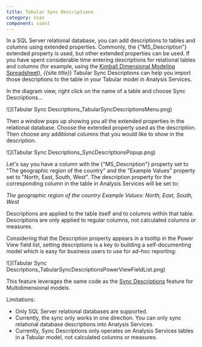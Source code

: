 ```yaml
---
title: Tabular Sync Descriptions
category: ssas
component: ssast
---
```


In a SQL Server relational database, you can add descriptions to tables and columns using extended properties. Commonly, the {"MS_Description"} extended property is used, but other extended properties can be used. If you have spent considerable time entering descriptions for relational tables and columns (for example, using the [Kimball Dimensional Modeling Spreadsheet](http://www.kimballgroup.com/html/booksMDWTtools.html)), *{{site.title}}* Tabular Sync Descriptions can help you import those descriptions to the table in your Tabular model in Analysis Services.

In the diagram view, right click on the name of a table and choose Sync Descriptions...

![](Tabular Sync Descriptions_TabularSyncDescriptionsMenu.png)

Then a window pops up showing you all the extended properties in the relational database. Choose the extended property used as the description. Then choose any additional columns that you would like to show in the description.

![](Tabular Sync Descriptions_SyncDescriptionsPopup.png)

Let's say you have a column with the {"MS_Description"} property set to "The geographic region of the country" and the "Example Values" property set to "North, East, South, West". The description property for the corresponding column in the table in Analysis Services will be set to:

_The geographic region of the country_
_Example Values: North, East, South, West_

Descriptions are applied to the table itself and to columns within that table. Descriptions are only applied to regular columns, not calculated columns or measures.

Considering that the Description property appears in a tooltip in the Power View field list, setting descriptions is a key to building a self-documenting model which is easy for business users to use for ad-hoc reporting:

![](Tabular Sync Descriptions_TabularSyncDescriptionsPowerViewFieldList.png)

This feature leverages the same code as the [Sync Descriptions](../SyncDescriptions) feature for Multidimensional models.

Limitations:

* Only SQL Server relational databases are supported.
* Currently, the sync only works in one direction. You can only sync relational database descriptions into Analysis Services.
* Currently, Sync Descriptions only operates on Analysis Services tables in a Tabular model, not calculated columns or measures.

